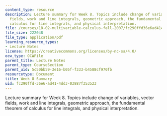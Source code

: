 ```yaml
---
content_type: resource
description: Lecture summary for Week 8. Topics include change of variables, vector
  fields, work and line integrals, geometric approach, the fundamental theorem of
  calculus for line integrals, and physical interpretation.
file: /courses/18-02-multivariable-calculus-fall-2007/fc290ffd36e6ad414dd303887f353523_lec_week8.pdf
file_size: 222048
file_type: application/pdf
learning_resource_types:
- Lecture Notes
license: https://creativecommons.org/licenses/by-nc-sa/4.0/
ocw_type: OCWFile
parent_title: Lecture Notes
parent_type: CourseSection
parent_uid: 5c50bb59-3e16-b05f-f333-b4588cf970fb
resourcetype: Document
title: Week 8 Summary
uid: fc290ffd-36e6-ad41-4dd3-03887f353523
---
```

Lecture summary for Week 8. Topics include change of variables, vector fields, work and line integrals, geometric approach, the fundamental theorem of calculus for line integrals, and physical interpretation.